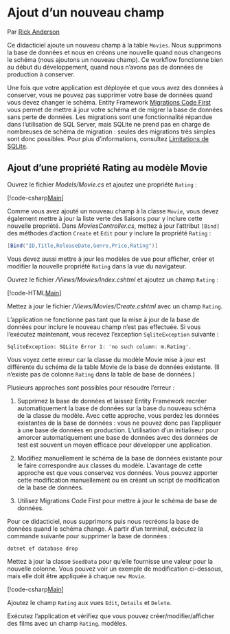 # <a name="adding-a-new-field"></a>Ajout d’un nouveau champ

Par [Rick Anderson](https://twitter.com/RickAndMSFT)

Ce didacticiel ajoute un nouveau champ à la table `Movies`. Nous supprimons la base de données et nous en créons une nouvelle quand nous changeons le schéma (nous ajoutons un nouveau champ). Ce workflow fonctionne bien au début du développement, quand nous n’avons pas de données de production à conserver.

Une fois que votre application est déployée et que vous avez des données à conserver, vous ne pouvez pas supprimer votre base de données quand vous devez changer le schéma. Entity Framework [Migrations Code First](https://docs.microsoft.com/ef/core/get-started/aspnetcore/new-db) vous permet de mettre à jour votre schéma et de migrer la base de données sans perte de données. Les migrations sont une fonctionnalité répandue dans l’utilisation de SQL Server, mais SQLite ne prend pas en charge de nombreuses de schéma de migration : seules des migrations très simples sont donc possibles. Pour plus d’informations, consultez [Limitations de SQLite](https://docs.microsoft.com/ef/core/providers/sqlite/limitations).

## <a name="adding-a-rating-property-to-the-movie-model"></a>Ajout d’une propriété Rating au modèle Movie

Ouvrez le fichier *Models/Movie.cs* et ajoutez une propriété `Rating` :

[!code-csharp[Main](../../tutorials/first-mvc-app/start-mvc/sample/MvcMovie/Models/MovieDateRating.cs?highlight=11&range=7-18)]

Comme vous avez ajouté un nouveau champ à la classe `Movie`, vous devez également mettre à jour la liste verte des liaisons pour y inclure cette nouvelle propriété. Dans *MoviesController.cs*, mettez à jour l’attribut `[Bind]` des méthodes d’action `Create` et `Edit` pour y inclure la propriété `Rating` :

```csharp
[Bind("ID,Title,ReleaseDate,Genre,Price,Rating")]
   ```

Vous devez aussi mettre à jour les modèles de vue pour afficher, créer et modifier la nouvelle propriété `Rating` dans la vue du navigateur.

Ouvrez le fichier */Views/Movies/Index.cshtml* et ajoutez un champ `Rating` :

[!code-HTML[Main](../../tutorials/first-mvc-app/start-mvc/sample/MvcMovie/Views/Movies/IndexGenreRating.cshtml?highlight=17,39&range=24-64)]

Mettez à jour le fichier */Views/Movies/Create.cshtml* avec un champ `Rating`.

L’application ne fonctionne pas tant que la mise à jour de la base de données pour inclure le nouveau champ n’est pas effectuée. Si vous l’exécutez maintenant, vous recevez l’exception `SqliteException` suivante :

```
SqliteException: SQLite Error 1: 'no such column: m.Rating'.
```

Vous voyez cette erreur car la classe du modèle Movie mise à jour est différente du schéma de la table Movie de la base de données existante. (Il n’existe pas de colonne `Rating` dans la table de base de données.)

Plusieurs approches sont possibles pour résoudre l’erreur :

1. Supprimez la base de données et laissez Entity Framework recréer automatiquement la base de données sur la base du nouveau schéma de la classe du modèle. Avec cette approche, vous perdez les données existantes de la base de données : vous ne pouvez donc pas l’appliquer à une base de données en production. L’utilisation d’un initialiseur pour amorcer automatiquement une base de données avec des données de test est souvent un moyen efficace pour développer une application.

2. Modifiez manuellement le schéma de la base de données existante pour le faire correspondre aux classes du modèle. L’avantage de cette approche est que vous conservez vos données. Vous pouvez apporter cette modification manuellement ou en créant un script de modification de la base de données.

3. Utilisez Migrations Code First pour mettre à jour le schéma de base de données.

Pour ce didacticiel, nous supprimons puis nous recréons la base de données quand le schéma change. À partir d’un terminal, exécutez la commande suivante pour supprimer la base de données :

`dotnet ef database drop`

Mettez à jour la classe `SeedData` pour qu’elle fournisse une valeur pour la nouvelle colonne. Vous pouvez voir un exemple de modification ci-dessous, mais elle doit être appliquée à chaque `new Movie`.

[!code-csharp[Main](../../tutorials/first-mvc-app/start-mvc/sample/MvcMovie/Models/SeedDataRating.cs?name=snippet1&highlight=6)]

Ajoutez le champ `Rating` aux vues `Edit`, `Details` et `Delete`.

Exécutez l’application et vérifiez que vous pouvez créer/modifier/afficher des films avec un champ `Rating`. modèles.
